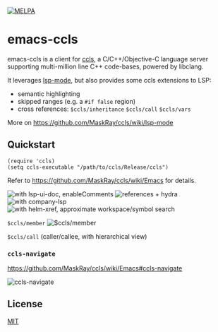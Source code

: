 [![MELPA](https://melpa.org/packages/ccls-badge.svg)](https://melpa.org/#/ccls)

# emacs-ccls

emacs-ccls is a client for [ccls](https://github.com/MaskRay/ccls), a C/C++/Objective-C language server supporting multi-million line C++ code-bases, powered by libclang.

It leverages [lsp-mode](https://github.com/emacs-lsp/lsp-mode), but also provides some ccls extensions to LSP:

* semantic highlighting
* skipped ranges (e.g. a `#if false` region)
* cross references: `$ccls/inheritance` `$ccls/call` `$ccls/vars`

More on <https://github.com/MaskRay/ccls/wiki/lsp-mode>

## Quickstart

```elisp
(require 'ccls)
(setq ccls-executable "/path/to/ccls/Release/ccls")
```

Refer to <https://github.com/MaskRay/ccls/wiki/Emacs> for details.

![with lsp-ui-doc, enableComments](https://camo.githubusercontent.com/fe1e12f9be72c2295d732d6265b42bde0d121ee8/68747470733a2f2f707470622e70772f5a6275462e6a7067)
![references + hydra](https://ptpb.pw/fhWh.jpg)
![with company-lsp](https://ptpb.pw/lDaw.jpg)
![with helm-xref, approximate workspace/symbol search](https://ptpb.pw/KOKn.jpg)

`$ccls/member`
![$ccls/member](https://ptpb.pw/iOSt.gif)

`$ccls/call` (caller/callee, with hierarchical view)

### `ccls-navigate`

https://github.com/MaskRay/ccls/wiki/Emacs#ccls-navigate

![ccls-navigate](https://camo.githubusercontent.com/7d9c5e9ad1297fa493d1256f9bc9824f56806d23/68747470733a2f2f707470622e70772f4858744d2e676966)

## License

[MIT](http://opensource.org/licenses/MIT)
